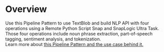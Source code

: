 # Overview

Use this Pipeline Pattern to use TextBlob and build NLP API with four operations using a Remote Python Script Snap and SnapLogic Ultra Task. Those four operations include noun phrase extraction, part-of-speech tagging, sentiment analysis, and tokenization. \
Learn more about [this Pipeline Pattern and the use case behind it. ](https://docs-snaplogic.atlassian.net/wiki/spaces/SD/pages/664436852/Natural+Language+Processing+using+TextBlob)





